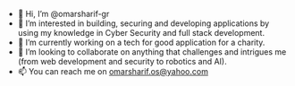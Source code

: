 - 👋 Hi, I’m @omarsharif-gr
- 👀 I’m interested in building, securing and developing applications by using my knowledge in Cyber Security and full stack development.  
- 🌱 I’m currently working on a tech for good application for a charity.
- 💞️ I’m looking to collaborate on anything that challenges and intrigues me (from web development and security to robotics and AI).
- 📫 You can reach me on omarsharif.os@yahoo.com

<!---
omarsharif-gr/omarsharif-gr is a ✨ special ✨ repository because its `README.md` (this file) appears on your GitHub profile.
You can click the Preview link to take a look at your changes.
--->
